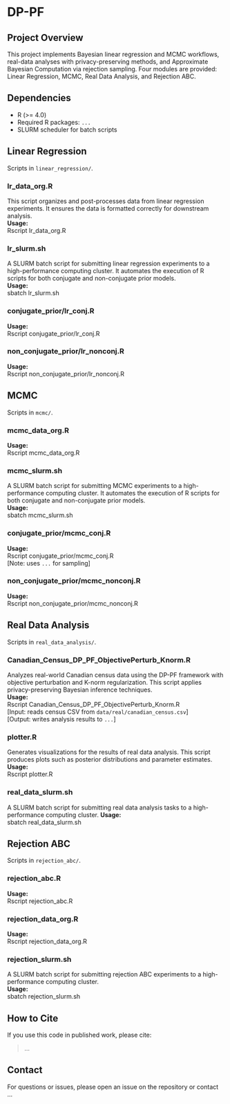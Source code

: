 # DP-PF

## Project Overview  
This project implements Bayesian linear regression and MCMC workflows, real-data analyses with privacy-preserving methods, and Approximate Bayesian Computation via rejection sampling. Four modules are provided: Linear Regression, MCMC, Real Data Analysis, and Rejection ABC.

## Dependencies  
- R (>= 4.0)  
- Required R packages: `...`  
- SLURM scheduler for batch scripts

## Linear Regression  
Scripts in `linear_regression/`.

### lr_data_org.R  
This script organizes and post-processes data from linear regression experiments. It ensures the data is formatted correctly for downstream analysis.  
**Usage:**  
Rscript lr_data_org.R

### lr_slurm.sh  
A SLURM batch script for submitting linear regression experiments to a high-performance computing cluster. It automates the execution of R scripts for both conjugate and non-conjugate prior models.  
**Usage:**  
sbatch lr_slurm.sh

### conjugate_prior/lr_conj.R  
<Description> 

**Usage:**  
Rscript conjugate_prior/lr_conj.R

### non_conjugate_prior/lr_nonconj.R  
<Description>  

**Usage:**  
Rscript non_conjugate_prior/lr_nonconj.R

## MCMC  
Scripts in `mcmc/`.

### mcmc_data_org.R  
<Description>  

**Usage:**  
Rscript mcmc_data_org.R

### mcmc_slurm.sh  
A SLURM batch script for submitting MCMC experiments to a high-performance computing cluster. It automates the execution of R scripts for both conjugate and non-conjugate prior models.  
**Usage:**  
sbatch mcmc_slurm.sh

### conjugate_prior/mcmc_conj.R  
<Description>

**Usage:**  
Rscript conjugate_prior/mcmc_conj.R  
[Note: uses `...` for sampling]

### non_conjugate_prior/mcmc_nonconj.R  
<Description>  

**Usage:**  
Rscript non_conjugate_prior/mcmc_nonconj.R

## Real Data Analysis  
Scripts in `real_data_analysis/`.

### Canadian_Census_DP_PF_ObjectivePerturb_Knorm.R  
Analyzes real-world Canadian census data using the DP-PF framework with objective perturbation and K-norm regularization. This script applies privacy-preserving Bayesian inference techniques.  
**Usage:**  
Rscript Canadian_Census_DP_PF_ObjectivePerturb_Knorm.R  
[Input: reads census CSV from `data/real/canadian_census.csv`]  
[Output: writes analysis results to `...`]

### plotter.R  
Generates visualizations for the results of real data analysis. This script produces plots such as posterior distributions and parameter estimates.  
**Usage:**  
Rscript plotter.R

### real_data_slurm.sh  
A SLURM batch script for submitting real data analysis tasks to a high-performance computing cluster. 
**Usage:**  
sbatch real_data_slurm.sh

## Rejection ABC  
Scripts in `rejection_abc/`.

### rejection_abc.R  
<Description>  

**Usage:**  
Rscript rejection_abc.R

### rejection_data_org.R  
<Description>  

**Usage:**  
Rscript rejection_data_org.R

### rejection_slurm.sh  
A SLURM batch script for submitting rejection ABC experiments to a high-performance computing cluster.  
**Usage:**  
sbatch rejection_slurm.sh

## How to Cite  
If you use this code in published work, please cite:  
> ...

## Contact  
For questions or issues, please open an issue on the repository or contact ...
